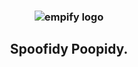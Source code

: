 <h3 align="center"><img src="https://user-images.githubusercontent.com/104152235/180992808-fc5c758b-d0a8-4953-90b6-239d27f2e830.png" alt="empify logo"></h3>
<h2 align="center">Spoofidy Poopidy.</h2>
